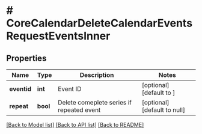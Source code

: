 # # CoreCalendarDeleteCalendarEventsRequestEventsInner

## Properties

Name | Type | Description | Notes
------------ | ------------- | ------------- | -------------
**eventid** | **int** | Event ID | [optional] [default to ]
**repeat** | **bool** | Delete comeplete series if repeated event | [optional] [default to null]

[[Back to Model list]](../../README.md#models) [[Back to API list]](../../README.md#endpoints) [[Back to README]](../../README.md)
